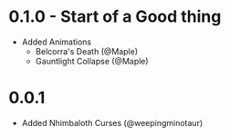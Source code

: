 # 0.1.0 - Start of a Good thing
- Added Animations
  - Belcorra's Death (@Maple)
  - Gauntlight Collapse (@Maple)
# 0.0.1
- Added Nhimbaloth Curses (@weepingminotaur)
